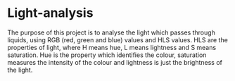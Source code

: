 # Light-analysis

The purpose of this project is to analyse the light which passes through liquids, using RGB (red, green and blue) values and HLS values. HLS are the properties of light, where H means hue, L means lightness and S means saturation. Hue is the property which identifies the colour, saturation measures the intensity of the colour and lightness is just the brightness of the light. 
